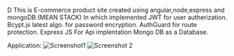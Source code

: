 D
This is E-commerce product site created using angular,node,express and mongoDB.(MEAN STACK)
In which implemented JWT for user autherization.
Bcypt.js latest algo. for password encryption.
AuthGuard for route protection.
Express JS For Api implentation
Mongo DB as a Database.


Application:
![Screenshot1](https://user-images.githubusercontent.com/60321387/116814281-bcae6080-ab75-11eb-8d60-6656fdcae97a.png)
![Screenshot 2](https://user-images.githubusercontent.com/60321387/116814495-dac89080-ab76-11eb-98a5-796fc4ded248.png)


